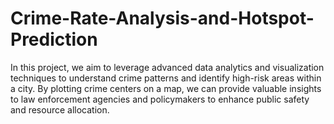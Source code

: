 # Crime-Rate-Analysis-and-Hotspot-Prediction
In this project, we aim to leverage advanced data analytics and visualization techniques to understand crime patterns and identify high-risk areas within a city. By plotting crime centers on a map, we can provide valuable insights to law enforcement agencies and policymakers to enhance public safety and resource allocation.
